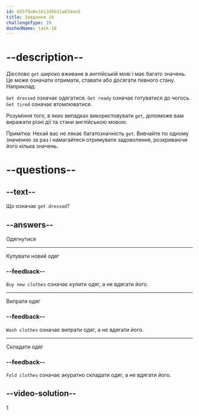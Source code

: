 ```yaml
---
id: 65579a0e1613d5b31a034ee5
title: Завдання 16
challengeType: 19
dashedName: task-16
---
```


# --description--

Дієслово `get` широко вживане в англійській мові і має багато значень. Це може означати отримати, ставати або досягати певного стану. Наприклад:

`Get dressed` означає одягатися. `Get ready` означає готуватися до чогось. `Get tired` означає втомлюватися.

Розуміння того, в яких випадках використовувати `get`, допоможе вам виражати різні дії та стани англійською мовою.

Примітка: Нехай вас не лякає багатозначність `get`. Вивчайте по одному значенню за раз і намагайтеся отримувати задоволення, розкриваючи його кілька значень.

# --questions--

## --text--

Що означає `get dressed`?

## --answers--

Одягнутися

---

Купувати новий одяг

### --feedback--

`Buy new clothes` означає купити одяг, а не вдягати його.

---

Випрати одяг

### --feedback--

`Wash clothes` означає випрати одяг, а не вдягати його.

---

Складати одяг

### --feedback--

`Fold clothes` означає акуратно складати одяг, а не вдягати його.

## --video-solution--

1
